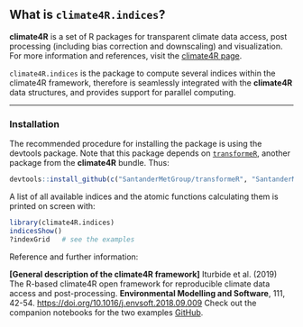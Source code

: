 ## What is `climate4R.indices`?

**climate4R** is a set of R packages for transparent climate data access, post processing (including bias correction and downscaling) and visualization. For more information and references, visit the [climate4R page](http://www.meteo.unican.es/climate4r).

`climate4R.indices` is the package to compute several indices within the climate4R framework, therefore is seamlessly integrated with the **climate4R** data structures, and provides support for parallel computing.


****

### Installation

The recommended procedure for installing the package is using the devtools package. Note that this package depends on [`transformeR`](https://github.com/SantanderMetGroup/transformeR), another package from the **climate4R** bundle. Thus:

```R
devtools::install_github(c("SantanderMetGroup/transformeR", "SantanderMetGroup/climate4R.indices"))
```

A list of all available indices and the atomic functions calculating them is printed on screen with:

```R
library(climate4R.indices)
indicesShow()
?indexGrid   # see the examples 
```

Reference and further information: 

**[General description of the climate4R framework]** Iturbide et al. (2019) The R-based climate4R open framework for reproducible climate data access and post-processing. **Environmental Modelling and Software**, 111, 42-54. https://doi.org/10.1016/j.envsoft.2018.09.009
Check out the companion notebooks for the two examples [GitHub](https://github.com/SantanderMetGroup/notebooks).

